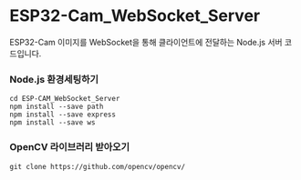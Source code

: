 # ESP32-Cam_WebSocket_Server
ESP32-Cam 이미지를 WebSocket을 통해 클라이언트에 전달하는 Node.js 서버 코드입니다.

### Node.js 환경세팅하기
```
cd ESP-CAM_WebSocket_Server
npm install --save path
npm install --save express
npm install --save ws
```

### OpenCV 라이브러리 받아오기
```
git clone https://github.com/opencv/opencv/
```

